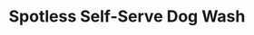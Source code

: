 ---
title: "Spotless Self-Serve Dog Wash"
url: /evanston/spotless-self-serve-dog-wash/
shop: Tiere
---